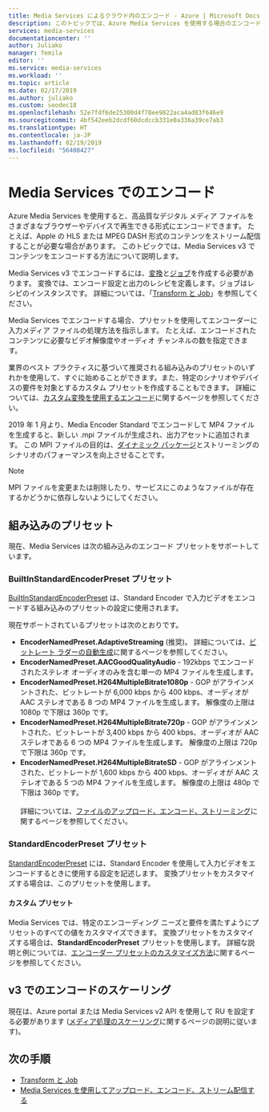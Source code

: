 ```yaml
---
title: Media Services によるクラウド内のエンコード - Azure | Microsoft Docs
description: このトピックでは、Azure Media Services を使用する場合のエンコード処理について説明します。
services: media-services
documentationcenter: ''
author: Juliako
manager: femila
editor: ''
ms.service: media-services
ms.workload: ''
ms.topic: article
ms.date: 02/17/2019
ms.author: juliako
ms.custom: seodec18
ms.openlocfilehash: 52e7fdf6de25300d4f78ee9822aca4ad83f646e9
ms.sourcegitcommit: 4bf542eeb2dcdf60dcdccb331e0a336a39ce7ab3
ms.translationtype: HT
ms.contentlocale: ja-JP
ms.lasthandoff: 02/19/2019
ms.locfileid: "56408427"
---
```

# <a name="encoding-with-media-services"></a>Media Services でのエンコード

Azure Media Services を使用すると、高品質なデジタル メディア ファイルをさまざまなブラウザーやデバイスで再生できる形式にエンコードできます。 たとえば、Apple の HLS または MPEG DASH 形式のコンテンツをストリーム配信することが必要な場合があります。 このトピックでは、Media Services v3 でコンテンツをエンコードする方法について説明します。

Media Services v3 でエンコードするには、[変換](https://docs.microsoft.com/rest/api/media/transforms)と[ジョブ](https://docs.microsoft.com/rest/api/media/jobs)を作成する必要があります。 変換では、エンコード設定と出力のレシピを定義します。ジョブはレシピのインスタンスです。 詳細については、「[Transform と Job](transforms-jobs-concept.md)」を参照してください。

Media Services でエンコードする場合、プリセットを使用してエンコーダーに入力メディア ファイルの処理方法を指示します。 たとえば、エンコードされたコンテンツに必要なビデオ解像度やオーディオ チャンネルの数を指定できます。 

業界のベスト プラクティスに基づいて推奨される組み込みのプリセットのいずれかを使用して、すぐに始めることができます。また、特定のシナリオやデバイスの要件を対象とするカスタム プリセットを作成することもできます。 詳細については、[カスタム変換を使用するエンコード](customize-encoder-presets-how-to.md)に関するページを参照してください。 

2019 年 1 月より、Media Encoder Standard でエンコードして MP4 ファイルを生成すると、新しい .mpi ファイルが生成され、出力アセットに追加されます。 この MPI ファイルの目的は、[ダイナミック パッケージ](dynamic-packaging-overview.md)とストリーミングのシナリオのパフォーマンスを向上させることです。

> [!NOTE]
> MPI ファイルを変更または削除したり、サービスにこのようなファイルが存在するかどうかに依存しないようにしてください。

## <a name="built-in-presets"></a>組み込みのプリセット

現在、Media Services は次の組み込みのエンコード プリセットをサポートしています。  

### <a name="builtinstandardencoderpreset-preset"></a>BuiltInStandardEncoderPreset プリセット

[BuiltInStandardEncoderPreset](https://docs.microsoft.com/rest/api/media/transforms/createorupdate#builtinstandardencoderpreset) は、Standard Encoder で入力ビデオをエンコードする組み込みのプリセットの設定に使用されます。 

現在サポートされているプリセットは次のとおりです。

- **EncoderNamedPreset.AdaptiveStreaming** (推奨)。 詳細については、[ビットレート ラダーの自動生成](autogen-bitrate-ladder.md)に関するページを参照してください。
- **EncoderNamedPreset.AACGoodQualityAudio** - 192kbps でエンコードされたステレオ オーディオのみを含む単一の MP4 ファイルを生成します。
- **EncoderNamedPreset.H264MultipleBitrate1080p** - GOP がアラインメントされた、ビットレートが 6,000 kbps から 400 kbps、オーディオが AAC ステレオである 8 つの MP4 ファイルを生成します。 解像度の上限は 1080p で下限は 360p です。
- **EncoderNamedPreset.H264MultipleBitrate720p** - GOP がアラインメントされた、ビットレートが 3,400 kbps から 400 kbps、オーディオが AAC ステレオである 6 つの MP4 ファイルを生成します。 解像度の上限は 720p で下限は 360p です。
- **EncoderNamedPreset.H264MultipleBitrateSD** - GOP がアラインメントされた、ビットレートが 1,600 kbps から 400 kbps、オーディオが AAC ステレオである 5 つの MP4 ファイルを生成します。 解像度の上限は 480p で下限は 360p です。<br/><br/>詳細については、[ファイルのアップロード、エンコード、ストリーミング](stream-files-tutorial-with-api.md)に関するページを参照してください。

### <a name="standardencoderpreset-preset"></a>StandardEncoderPreset プリセット

[StandardEncoderPreset](https://docs.microsoft.com/rest/api/media/transforms/createorupdate#standardencoderpreset) には、Standard Encoder を使用して入力ビデオをエンコードするときに使用する設定を記述します。 変換プリセットをカスタマイズする場合は、このプリセットを使用します。 

#### <a name="custom-presets"></a>カスタム プリセット

Media Services では、特定のエンコーディング ニーズと要件を満たすようにプリセットのすべての値をカスタマイズできます。 変換プリセットをカスタマイズする場合は、**StandardEncoderPreset** プリセットを使用します。 詳細な説明と例については、[エンコーダー プリセットのカスタマイズ方法](customize-encoder-presets-how-to.md)に関するページを参照してください。

## <a name="scaling-encoding-in-v3"></a>v3 でのエンコードのスケーリング

現在は、Azure portal または Media Services v2 API を使用して RU を設定する必要があります ([メディア処理のスケーリング](../previous/media-services-scale-media-processing-overview.md)に関するページの説明に従います)。 

## <a name="next-steps"></a>次の手順

* [Transform と Job](transforms-jobs-concept.md)
* [Media Services を使用してアップロード、エンコード、ストリーム配信する](stream-files-tutorial-with-api.md)

